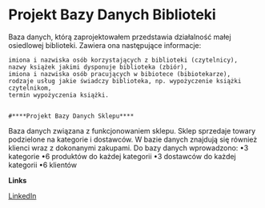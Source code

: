 # ****Projekt Bazy Danych Biblioteki****

Baza danych, którą zaprojektowałem przedstawia działalność małej
osiedlowej biblioteki. Zawiera ona następujące informacje:

	imiona i nazwiska osób korzystających z biblioteki (czytelnicy),
	nazwy książek jakimi dysponuje biblioteka (zbiór),
	imiona i nazwiska osób pracujących w bibiotece (bibiotekarze),
	rodzaje usług jakie świadczy biblioteka, np. wypożyczenie książki czytelnikom,
	termin wypożyczenia książki.


	#****Projekt Bazy Danych Sklepu****
   Baza danych związana z funkcjonowaniem sklepu. Sklep sprzedaje towary podzielone na kategorie i dostawców. W bazie danych znajdują się również klienci wraz z dokonanymi zakupami.
Do bazy danych wprowadzono:
	•3 kategorie
	•6 produktów do każdej kategorii
	•3 dostawców do każdej kategorii
	•6 klientów
    

****Links****

   [LinkedIn]



[LinkedIn]: https://www.linkedin.com/in/marcin-niesiołowski-784691166/
